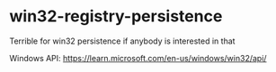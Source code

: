 # win32-registry-persistence

Terrible for win32 persistence if anybody is interested in that

Windows API: https://learn.microsoft.com/en-us/windows/win32/api/
